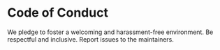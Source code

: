 # Code of Conduct

We pledge to foster a welcoming and harassment-free environment. Be respectful and inclusive. Report issues to the maintainers.
